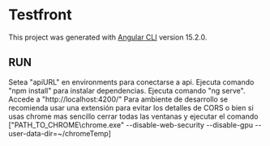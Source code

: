 # Testfront

This project was generated with [Angular CLI](https://github.com/angular/angular-cli) version 15.2.0.

## RUN

Setea "apiURL" en environments para conectarse a api.
Ejecuta comando "npm install" para instalar dependencias.
Ejecuta comando "ng serve".
Accede a "http://localhost:4200/"
Para ambiente de desarrollo se recomienda usar una extensión para evitar los detalles de CORS o bien si usas chrome mas sencillo cerrar todas las ventanas y ejecutar el comando ["PATH_TO_CHROME\chrome.exe" --disable-web-security --disable-gpu --user-data-dir=~/chromeTemp]
